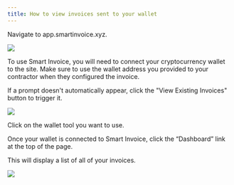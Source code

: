 ```yaml
---
title: How to view invoices sent to your wallet
---
```


Navigate to app.smartinvoice.xyz.

<img src="/screenshots/welcome-screen.png" />

To use Smart Invoice, you will need to connect your cryptocurrency wallet to the site. Make sure to use the wallet address you provided to your contractor when they configured the invoice.

If a prompt doesn't automatically appear, click the "View Existing Invoices" button to trigger it.

<img src="/screenshots/connect-your-wallet.png" />

Click on the wallet tool you want to use.

Once your wallet is connected to Smart Invoice, click the “Dashboard” link at the top of the page.

This will display a list of all of your invoices.

<img src="/screenshots/manage-invoices.png" />